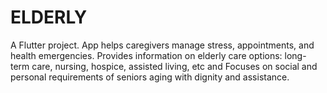 # ELDERLY

A Flutter project.
App helps caregivers manage stress, appointments, and health emergencies.
Provides information on elderly care options: long- term care, nursing, hospice, assisted living, etc and Focuses on social and personal requirements of seniors aging with dignity and assistance.
